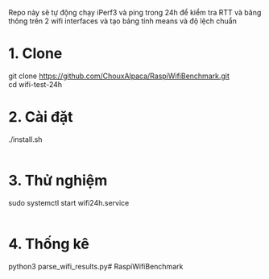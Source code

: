 Repo này sẽ tự động chạy iPerf3 và ping trong 24h để kiểm tra RTT và băng thông trên 2 wifi interfaces và tạo bảng tính means và độ lệch chuẩn <br>
# 1. Clone <br>
git clone https://github.com/ChouxAlpaca/RaspiWifiBenchmark.git <br>
cd wifi-test-24h 
<br>
# 2. Cài đặt <br>
./install.sh          
<br>

# 3. Thử nghiệm <br>
sudo systemctl start wifi24h.service <br>
<br>

# 4. Thống kê <br>
python3 parse_wifi_results.py#   R a s p i W i f i B e n c h m a r k  
 <br>
